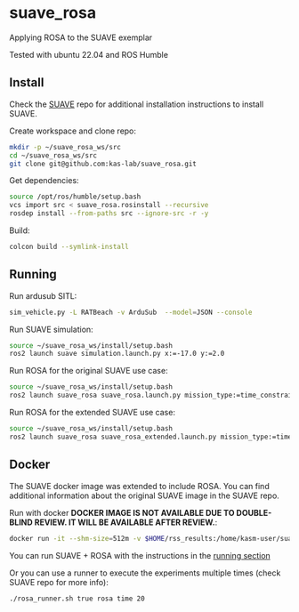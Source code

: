 # suave_rosa
Applying ROSA to the SUAVE exemplar

Tested with ubuntu 22.04 and ROS Humble

## Install

Check the [SUAVE](https://github.com/kas-lab/suave) repo for additional installation instructions to install SUAVE.

Create workspace and clone repo:
```bash
mkdir -p ~/suave_rosa_ws/src
cd ~/suave_rosa_ws/src
git clone git@github.com:kas-lab/suave_rosa.git
```

Get dependencies:
```bash
source /opt/ros/humble/setup.bash
vcs import src < suave_rosa.rosinstall --recursive
rosdep install --from-paths src --ignore-src -r -y
```

Build:
```bash
colcon build --symlink-install
```

## Running

Run ardusub SITL:
```bash
sim_vehicle.py -L RATBeach -v ArduSub  --model=JSON --console
```

Run SUAVE simulation:
```bash
source ~/suave_rosa_ws/install/setup.bash
ros2 launch suave simulation.launch.py x:=-17.0 y:=2.0
```

Run ROSA for the original SUAVE use case:
```bash
source ~/suave_rosa_ws/install/setup.bash
ros2 launch suave_rosa suave_rosa.launch.py mission_type:=time_constrained_mission result_filename:=suave_rosa_result
```

Run ROSA for the extended SUAVE use case:
```bash
source ~/suave_rosa_ws/install/setup.bash
ros2 launch suave_rosa suave_rosa_extended.launch.py mission_type:=time_constrained_mission result_filename:=suave_rosa_result
```

## Docker

The SUAVE docker image was extended to include ROSA. You can find additional information about the original SUAVE image in the SUAVE repo.

Run with docker **DOCKER IMAGE IS NOT AVAILABLE DUE TO DOUBLE-BLIND REVIEW. IT WILL BE AVAILABLE AFTER REVIEW.**:
```bash
docker run -it --shm-size=512m -v $HOME/rss_results:/home/kasm-user/suave/results -p 6901:6901 -e VNC_PW=password --security-opt seccomp=unconfined ghcr.io/kas-lab/suave_rosa:main
```

You can run SUAVE + ROSA with the instructions in the [running section](##running)

Or you can use a runner to execute the experiments multiple times (check SUAVE repo for more info):
```bash
./rosa_runner.sh true rosa time 20
```
